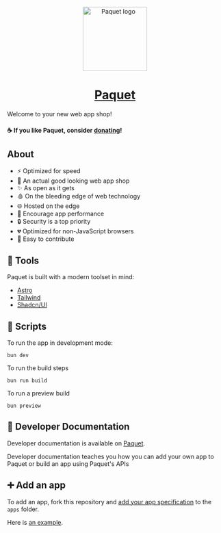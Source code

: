 <p align="center">
	<img
		align="center"
		src="/resources/rounded-logo.png"
		alt="Paquet logo"
		height="150px"
	/>
</p>

<a href="https://paquet.m4.rocks"><h1 align="center">Paquet</h1></a>

Welcome to your new web app shop!

#### ☕ If you like Paquet, consider [donating](https://buymeacoffee.com/notangelmario)!

## About

- ⚡ Optimized for speed
- 💄 An actual good looking web app shop
- ✨ As open as it gets
- 🩸 On the bleeding edge of web technology
- 🌐 Hosted on the edge
- 🚀 Encourage app performance
- 🔒 Security is a top priority
- 💔 Optimized for non-JavaScript browsers
- 🎈 Easy to contribute

## 🧰 Tools

Paquet is built with a modern toolset in mind:

- [Astro](https://astro.build)
- [Tailwind](https://tailwindcss.com)
- [Shadcn/UI](https://ui.shadcn.com)

## 🔨 Scripts

To run the app in development mode:

```
bun dev
```

To run the build steps

```
bun run build
```

To run a preview build

```
bun preview
```

## 📄 Developer Documentation

Developer documentation is available on [Paquet](https://paquet.m4.rocks/docs/getting-started).

Developer documentation teaches you how you can add your own app to Paquet or build an app using Paquet's APIs

## ➕ Add an app

To add an app, fork this repository and [add your app specification](https://paquet.m4.rocks/docs/app-spec)
to the `apps` folder.

Here is [an example](/apps/us.githubstat.json).
